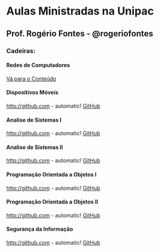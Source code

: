 # Aulas Ministradas  na Unipac 

## Prof. Rogério Fontes - @rogeriofontes

### Cadeiras:

#### Redes de Computadores
[Vá para o Conteúdo](https://rogeriofontes.github.io/aulas-unipac/redes)

#### Dispositivos Móveis
http://github.com - automatic!
[GitHub](http://github.com)

#### Analise de Sistemas I
http://github.com - automatic!
[GitHub](http://github.com)

#### Analise de Sistemas II
http://github.com - automatic!
[GitHub](http://github.com)

#### Programação Orientada a Objetos I
http://github.com - automatic!
[GitHub](http://github.com)

#### Programação Orientada a Objetos II
http://github.com - automatic!
[GitHub](http://github.com)

#### Segurança da Informação
http://github.com - automatic!
[GitHub](http://github.com)
